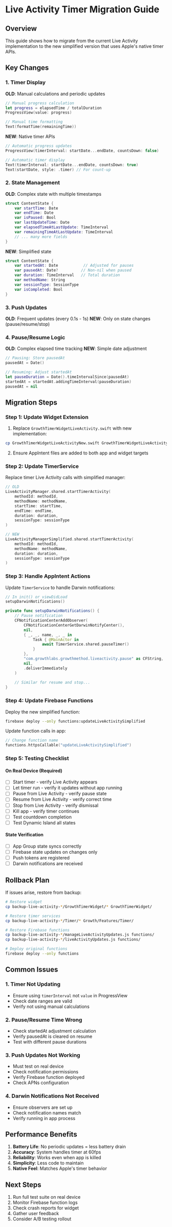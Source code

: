 # Live Activity Timer Migration Guide

## Overview
This guide shows how to migrate from the current Live Activity implementation to the new simplified version that uses Apple's native timer APIs.

## Key Changes

### 1. Timer Display
**OLD**: Manual calculations and periodic updates
```swift
// Manual progress calculation
let progress = elapsedTime / totalDuration
ProgressView(value: progress)

// Manual time formatting
Text(formatTime(remainingTime))
```

**NEW**: Native timer APIs
```swift
// Automatic progress updates
ProgressView(timerInterval: startDate...endDate, countsDown: false)

// Automatic timer display
Text(timerInterval: startDate...endDate, countsDown: true)
Text(startDate, style: .timer) // For count-up
```

### 2. State Management
**OLD**: Complex state with multiple timestamps
```swift
struct ContentState {
    var startTime: Date
    var endTime: Date
    var isPaused: Bool
    var lastUpdateTime: Date
    var elapsedTimeAtLastUpdate: TimeInterval
    var remainingTimeAtLastUpdate: TimeInterval
    // ... many more fields
}
```

**NEW**: Simplified state
```swift
struct ContentState {
    var startedAt: Date           // Adjusted for pauses
    var pausedAt: Date?          // Non-nil when paused
    var duration: TimeInterval   // Total duration
    var methodName: String
    var sessionType: SessionType
    var isCompleted: Bool
}
```

### 3. Push Updates
**OLD**: Frequent updates (every 0.1s - 1s)
**NEW**: Only on state changes (pause/resume/stop)

### 4. Pause/Resume Logic
**OLD**: Complex elapsed time tracking
**NEW**: Simple date adjustment
```swift
// Pausing: Store pausedAt
pausedAt = Date()

// Resuming: Adjust startedAt
let pauseDuration = Date().timeIntervalSince(pausedAt)
startedAt = startedAt.addingTimeInterval(pauseDuration)
pausedAt = nil
```

## Migration Steps

### Step 1: Update Widget Extension

1. Replace `GrowthTimerWidgetLiveActivity.swift` with new implementation:
```bash
cp GrowthTimerWidgetLiveActivityNew.swift GrowthTimerWidgetLiveActivity.swift
```

2. Ensure AppIntent files are added to both app and widget targets

### Step 2: Update TimerService

Replace timer Live Activity calls with simplified manager:

```swift
// OLD
LiveActivityManager.shared.startTimerActivity(
    methodId: methodId,
    methodName: methodName,
    startTime: startTime,
    endTime: endTime,
    duration: duration,
    sessionType: sessionType
)

// NEW
LiveActivityManagerSimplified.shared.startTimerActivity(
    methodId: methodId,
    methodName: methodName,
    duration: duration,
    sessionType: sessionType
)
```

### Step 3: Handle AppIntent Actions

Update `TimerService` to handle Darwin notifications:

```swift
// In init() or viewDidLoad
setupDarwinNotifications()

private func setupDarwinNotifications() {
    // Pause notification
    CFNotificationCenterAddObserver(
        CFNotificationCenterGetDarwinNotifyCenter(),
        nil,
        { _, _, name, _, _ in
            Task { @MainActor in
                await TimerService.shared.pauseTimer()
            }
        },
        "com.growthlabs.growthmethod.liveactivity.pause" as CFString,
        nil,
        .deliverImmediately
    )
    
    // Similar for resume and stop...
}
```

### Step 4: Update Firebase Functions

Deploy the new simplified function:
```bash
firebase deploy --only functions:updateLiveActivitySimplified
```

Update function calls in app:
```swift
// Change function name
functions.httpsCallable("updateLiveActivitySimplified")
```

### Step 5: Testing Checklist

#### On Real Device (Required)
- [ ] Start timer - verify Live Activity appears
- [ ] Let timer run - verify it updates without app running
- [ ] Pause from Live Activity - verify pause state
- [ ] Resume from Live Activity - verify correct time
- [ ] Stop from Live Activity - verify dismissal
- [ ] Kill app - verify timer continues
- [ ] Test countdown completion
- [ ] Test Dynamic Island all states

#### State Verification
- [ ] App Group state syncs correctly
- [ ] Firebase state updates on changes only
- [ ] Push tokens are registered
- [ ] Darwin notifications are received

## Rollback Plan

If issues arise, restore from backup:
```bash
# Restore widget
cp backup-live-activity-*/GrowthTimerWidget/* GrowthTimerWidget/

# Restore timer services
cp backup-live-activity-*/Timer/* Growth/Features/Timer/

# Restore Firebase functions
cp backup-live-activity-*/manageLiveActivityUpdates.js functions/
cp backup-live-activity-*/liveActivityUpdates.js functions/

# Deploy original functions
firebase deploy --only functions
```

## Common Issues

### 1. Timer Not Updating
- Ensure using `timerInterval` not `value` in ProgressView
- Check date ranges are valid
- Verify not using manual calculations

### 2. Pause/Resume Time Wrong
- Check startedAt adjustment calculation
- Verify pausedAt is cleared on resume
- Test with different pause durations

### 3. Push Updates Not Working
- Must test on real device
- Check notification permissions
- Verify Firebase function deployed
- Check APNs configuration

### 4. Darwin Notifications Not Received
- Ensure observers are set up
- Check notification names match
- Verify running in app process

## Performance Benefits

1. **Battery Life**: No periodic updates = less battery drain
2. **Accuracy**: System handles timer at 60fps
3. **Reliability**: Works even when app is killed
4. **Simplicity**: Less code to maintain
5. **Native Feel**: Matches Apple's timer behavior

## Next Steps

1. Run full test suite on real device
2. Monitor Firebase function logs
3. Check crash reports for widget
4. Gather user feedback
5. Consider A/B testing rollout